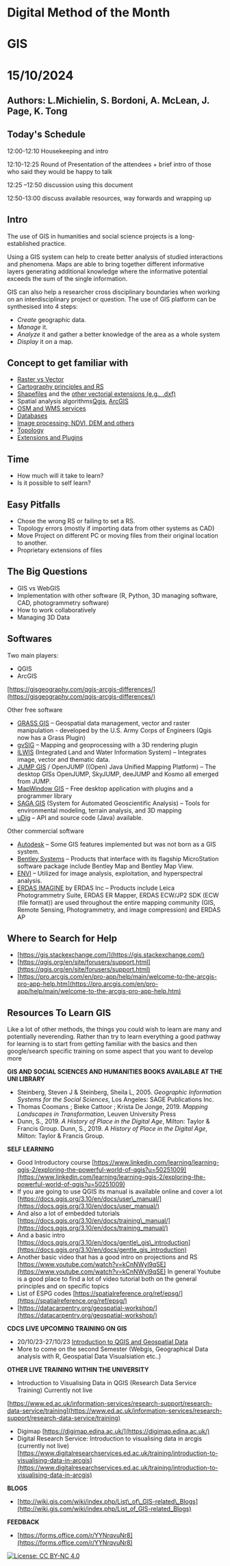 # Digital Method of the Month

# GIS

# 15/10/2024

## Authors: L.Michielin, S. Bordoni, A. McLean, J. Page, K. Tong

## Today's Schedule

12:00-12:10 Housekeeping and intro

12:10-12:25 Round of Presentation of the attendees + brief intro of those who said they would be happy to talk

12:25 –12:50 discussion using this document

12:50-13:00 discuss available resources, way forwards and wrapping up

## Intro

The use of GIS in humanities and social science projects is a long-established practice.

Using a GIS system can help to create better analysis of studied interactions and phenomena. Maps are able to bring together different informative layers generating additional knowledge where the informative potential exceeds the sum of the single information.

GIS can also help a researcher cross disciplinary boundaries when working on an interdisciplinary project or question. The use of GIS platform can be synthesised into 4 steps:

- _Create_ geographic data.
- _Manage_ it.
- _Analyze_ it and gather a better knowledge of the area as a whole system
- _Display_ it on a map.

## Concept to get familiar with

- [Raster vs Vector](https://gisgeography.com/spatial-data-types-vector-raster/)
- [Cartography principles and RS](https://en.wikipedia.org/wiki/Spatial_reference_system)
- [Shapefiles](https://doc.arcgis.com/en/arcgis-online/reference/shapefiles.htm) and the [other vectorial extensions (e.g., .dxf)](https://en.wikipedia.org/wiki/GIS_file_formats)
- Spatial analysis algorithms[Qgis](https://www.amnh.org/content/download/304774/4829791/version/2/file/Galante-et-al-Modeling-Suitable-Habitat-for-a-Species-of-Conservation-Concern-An-Introduction-to-Spatial-Analysis-with-QGIS-Exercise-Lessons-in-Conservation-Volume-10-Issue-1.pdf), [ArcGIS](https://pro.arcgis.com/en/pro-app/latest/help/analysis/introduction/spatial-analysis-in-arcgis-pro.htm)
- [OSM and WMS services](https://wiki.openstreetmap.org/wiki/WMS#OSM_WMS_Servers)
- [Databases](https://gisgeography.com/spatial-databases/)
- [Image processing: NDVI, DEM and others](https://csm.fresnostate.edu/ees/documents/facstaff/wang/gis200/lecture-notes/gis/chap12.pdf)
- [Topology](https://www.esri.com/news/arcuser/0401/topo.html#:~:text=Today%2C%20topology%20in%20GIS%20is,on%20a%20two%2Ddimensional%20plane.)
- [Extensions and Plugins](https://plugins.qgis.org/)

## Time

- How much will it take to learn?
- Is it possible to self learn? 

## Easy Pitfalls

- Chose the wrong RS or failing to set a RS.
- Topology errors (mostly if importing data from other systems as CAD)
- Move Project on different PC or moving files from their original location to another.
- Proprietary extensions of files

## The Big Questions

- GIS vs WebGIS
- Implementation with other software (R, Python, 3D managing software, CAD, photogrammetry software)
- How to work collaboratively
- Managing 3D Data

## Softwares

Two main players:

- QGIS
- ArcGIS

[https://gisgeography.com/qgis-arcgis-differences/](https://gisgeography.com/qgis-arcgis-differences/)

Other free software

- [GRASS GIS](https://en.wikipedia.org/wiki/GRASS_GIS) – Geospatial data management, vector and raster manipulation - developed by the U.S. Army Corps of Engineers (Qgis now has a Grass Plugin)
- [gvSIG](https://en.wikipedia.org/wiki/GvSIG) – Mapping and geoprocessing with a 3D rendering plugin
- [ILWIS](https://en.wikipedia.org/wiki/ILWIS) (Integrated Land and Water Information System) – Integrates image, vector and thematic data.
- [JUMP GIS](https://en.wikipedia.org/wiki/JUMP_GIS) / OpenJUMP ((Open) Java Unified Mapping Platform) – The desktop GISs OpenJUMP, SkyJUMP, deeJUMP and Kosmo all emerged from JUMP.
- [MapWindow GIS](https://en.wikipedia.org/wiki/MapWindow_GIS) – Free desktop application with plugins and a programmer library
- [SAGA GIS](https://en.wikipedia.org/wiki/SAGA_GIS) (System for Automated Geoscientific Analysis) – Tools for environmental modeling, terrain analysis, and 3D mapping
- [uDig](https://en.wikipedia.org/wiki/UDig) – API and source code (Java) available.

Other commercial software

- [Autodesk](https://en.wikipedia.org/wiki/Autodesk) – Some GIS features implemented but was not born as a GIS system.
- [Bentley Systems](https://en.wikipedia.org/wiki/Bentley_Systems) – Products that interface with its flagship MicroStation software package include Bentley Map and Bentley Map View.
- [ENVI](https://en.wikipedia.org/wiki/ENVI_(software)) – Utilized for image analysis, exploitation, and hyperspectral analysis.
- [ERDAS IMAGINE](https://en.wikipedia.org/wiki/ERDAS_IMAGINE) by ERDAS Inc – Products include Leica Photogrammetry Suite, ERDAS ER Mapper, ERDAS ECW/JP2 SDK (ECW (file format)) are used throughout the entire mapping community (GIS, Remote Sensing, Photogrammetry, and image compression) and ERDAS AP

## Where to Search for Help

- [https://gis.stackexchange.com/](https://gis.stackexchange.com/)
- [https://qgis.org/en/site/forusers/support.html](https://qgis.org/en/site/forusers/support.html)
- [https://pro.arcgis.com/en/pro-app/help/main/welcome-to-the-arcgis-pro-app-help.htm](https://pro.arcgis.com/en/pro-app/help/main/welcome-to-the-arcgis-pro-app-help.htm)

## Resources To Learn GIS

Like a lot of other methods, the things you could wish to learn are many and potentially neverending. Rather than try to learn everything a good pathway for learning is to start from getting familiar with the basics and then google/search specific training on some aspect that you want to develop more

**GIS AND SOCIAL SCIENCES AND HUMANITIES BOOKS AVAILABLE AT THE UNI LIBRARY**

- Steinberg, Steven J &amp; Steinberg, Sheila L, 2005. _Geographic Information Systems for the Social Sciences_, Los Angeles: SAGE Publications Inc.
- Thomas Coomans ; Bieke Cattoor ; Krista De Jonge, 2019. _Mapping Landscapes in Transformation_, Leuven University Press
- Dunn, S., 2019. _A History of Place in the Digital Age_, Milton: Taylor &amp; Francis Group. Dunn, S., 2019. _A History of Place in the Digital Age_, Milton: Taylor &amp; Francis Group.

**SELF LEARNING**

- Good Introductory course [https://www.linkedin.com/learning/learning-qgis-2/exploring-the-powerful-world-of-qgis?u=50251009](https://www.linkedin.com/learning/learning-qgis-2/exploring-the-powerful-world-of-qgis?u=50251009)
- If you are going to use QGIS its manual is available online and cover a lot [https://docs.qgis.org/3.10/en/docs/user\_manual/](https://docs.qgis.org/3.10/en/docs/user_manual/)
- And also a lot of embedded tutorials [https://docs.qgis.org/3.10/en/docs/training\_manual/](https://docs.qgis.org/3.10/en/docs/training_manual/)
- And a basic intro [https://docs.qgis.org/3.10/en/docs/gentle\_gis\_introduction](https://docs.qgis.org/3.10/en/docs/gentle_gis_introduction)
- Another basic video that has a good intro on projections and RS [https://www.youtube.com/watch?v=kCnNWyl9qSE](https://www.youtube.com/watch?v=kCnNWyl9qSE) In general Youtube is a good place to find a lot of video tutorial both on the general principles and on specific topics
- List of ESPG codes [https://spatialreference.org/ref/epsg/](https://spatialreference.org/ref/epsg/)
- [https://datacarpentry.org/geospatial-workshop/](https://datacarpentry.org/geospatial-workshop/)

**CDCS LIVE UPCOMING TRAINING ON GIS**

- 20/10/23-27/10/23 [Introduction to QGIS and Geospatial Data](https://www.cdcs.ed.ac.uk/events/intro-to-gis-23) 
- More to come on the second Semester (Webgis, Geographical Data analysis with R, Geospatial Data Visualsiation etc..)

**OTHER LIVE TRAINING WITHIN THE UNIVERSITY**

- Introduction to Visualising Data in QGIS (Research Data Service Training) Currently not live

[https://www.ed.ac.uk/information-services/research-support/research-data-service/training](https://www.ed.ac.uk/information-services/research-support/research-data-service/training)

- Digimap [https://digimap.edina.ac.uk/](https://digimap.edina.ac.uk/)
- Digital Research Service: Introduction to visualising data in arcgis (currently not live) [https://www.digitalresearchservices.ed.ac.uk/training/introduction-to-visualising-data-in-arcgis](https://www.digitalresearchservices.ed.ac.uk/training/introduction-to-visualising-data-in-arcgis)

**BLOGS**

- [http://wiki.gis.com/wiki/index.php/List\_of\_GIS-related\_Blogs](http://wiki.gis.com/wiki/index.php/List_of_GIS-related_Blogs)

**FEEDBACK**

- [https://forms.office.com/r/YYNrqvuNr8](https://forms.office.com/r/YYNrqvuNr8)

[![License: CC BY-NC 4.0](https://licensebuttons.net/l/by-nc/4.0/80x15.png)](https://creativecommons.org/licenses/by-nc/4.0/)
